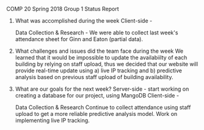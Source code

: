 COMP 20 Spring 2018 Group 1 Status Report

1. What was accomplished during the week
    Client-side - 
        
    Data Collection & Research - 
        We were able to collect last week's attendance sheet for Ginn and Eaton (partial data).
        
2. What challenges and issues did the team face during the week
    We learned that it would be impossible to update the availabiilty of each building by relying on staff upload, thus we decided that our  website will provide real-time update using a) live IP tracking and b) predictive analysis based on previous staff upload of building availability.
    
3. What are our goals for the next week?
    Server-side -
        start working on creating a database for our project, using MangoDB
    Client-side -
        
    Data Collection & Research
        Continue to collect attendance using staff upload to get a more reliable predictive analysis model. Work on implementing live IP tracking. 
        
